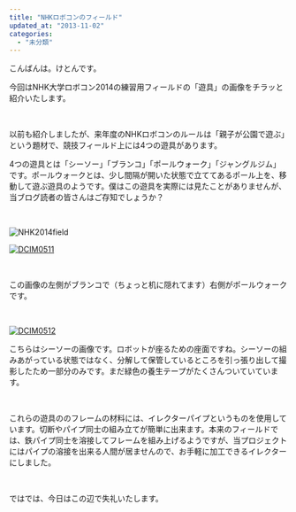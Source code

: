 ```yaml
---
title: "NHKロボコンのフィールド"
updated_at: "2013-11-02"
categories: 
  - "未分類"
---
```


こんばんは。けとんです。

今回はNHK大学ロボコン2014の練習用フィールドの「遊具」の画像をチラッと紹介いたします。

 

以前も紹介しましたが、来年度のNHKロボコンのルールは「親子が公園で遊ぶ」という題材で、競技フィールド上には4つの遊具があります。

4つの遊具とは「シーソー」「ブランコ」「ポールウォーク」「ジャングルジム」です。ポールウォークとは、少し間隔が開いた状態で立ててあるポール上を、移動して遊ぶ遊具のようです。僕はこの遊具を実際には見たことがありませんが、当ブログ読者の皆さんはご存知でしょうか？

 

![NHK2014field](http://technouskit.net/blog/wp-content/uploads/2013/10/NHK2014field1.bmp)

[![DCIM0511](images/DCIM0511-300x168.jpg)](http://technouskit.net/blog/wp-content/uploads/2013/11/DCIM0511.jpg)

 

この画像の左側がブランコで（ちょっと机に隠れてます）右側がポールウォークです。

 

[![DCIM0512](images/DCIM0512-300x168.jpg)](http://technouskit.net/blog/wp-content/uploads/2013/11/DCIM0512.jpg)

こちらはシーソーの画像です。ロボットが座るための座面ですね。シーソーの組みあがっている状態ではなく、分解して保管しているところを引っ張り出して撮影したため一部分のみです。まだ緑色の養生テープがたくさんついていています。

 

これらの遊具ののフレームの材料には、イレクターパイプというものを使用しています。切断やパイプ同士の組み立てが簡単に出来ます。本来のフィールドでは、鉄パイプ同士を溶接してフレームを組み上げるようですが、当プロジェクトにはパイプの溶接を出来る人間が居ませんので、お手軽に加工できるイレクターにしました。

 

ではでは、今日はこの辺で失礼いたします。
